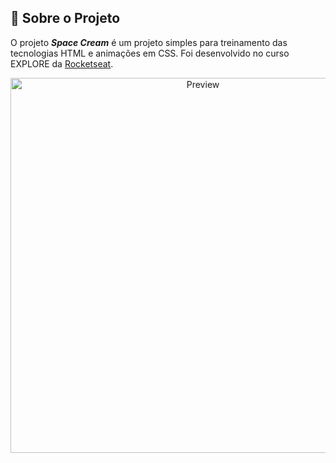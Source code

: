 ## :bookmark_tabs: Sobre o Projeto

O projeto ***Space Cream*** é um projeto simples para treinamento das tecnologias HTML e animações em CSS. Foi desenvolvido no curso EXPLORE da [Rocketseat](https://rocketseat.com.br/).

<div align="center">

<img src="https://dms.licdn.com/playlist/C4D05AQEdFndaCoI6wA/mp4-720p-30fp-crf28/0/1672094858944?e=1673204400&v=beta&t=DxYApgGBwyu0vGnzlsoRsCm4L8rrvbTcA-qT8stR6kM" width="600px" alt="Preview" />

</div>
